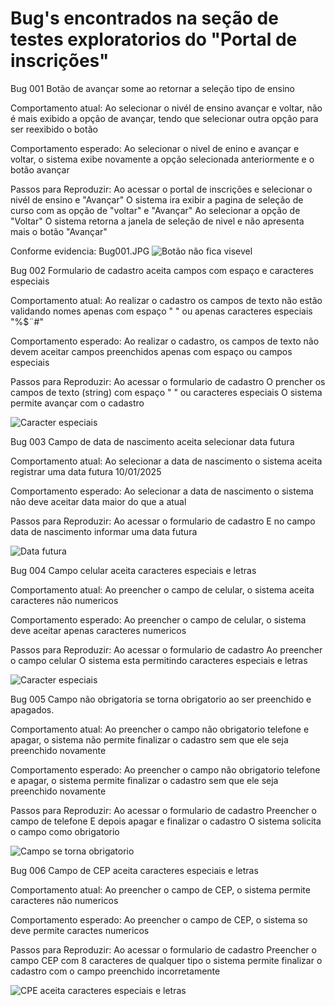 # Bug's encontrados na seção de testes exploratorios do "Portal de inscrições"

Bug 001
Botão de avançar some ao retornar a seleção tipo de ensino

Comportamento atual: Ao selecionar o nivél de ensino avançar e voltar, não é mais exibido a opção de avançar, tendo que selecionar outra opção para ser reexibido o botão

Comportamento esperado: Ao selecionar o nivel de enino e avançar e voltar, o sistema exibe novamente a opção selecionada anteriormente e o botão avançar

Passos para Reproduzir:
Ao acessar o portal de inscrições e selecionar o nivél de ensino e "Avançar"
O sistema ira exibir a pagina de seleção de curso com as opção de "voltar" e "Avançar"
Ao selecionar a opção de "Voltar"
O sistema retorna a janela de seleção de nivel e não apresenta mais o botão "Avançar"

Conforme evidencia: Bug001.JPG
![Botão não fica visevel](./Bugs/Bug%20001.png)

Bug 002
Formulario de cadastro aceita campos com espaço e caracteres especiais

Comportamento atual: Ao realizar o cadastro os campos de texto não estão validando nomes apenas com espaço " " ou apenas caracteres especiais "%$¨#"

Comportamento esperado: Ao realizar o cadastro, os campos de texto não devem aceitar campos preenchidos apenas com espaço ou campos especiais

Passos para Reproduzir:
Ao acessar o formulario de cadastro
O prencher os campos de texto (string) com espaço " " ou caracteres especiais
O sistema permite avançar com o cadastro

![Caracter especiais](./Bugs/Bug%20002.png)

Bug 003
Campo de data de nascimento aceita selecionar data futura

Comportamento atual: Ao selecionar a data de nascimento o sistema aceita registrar uma data futura 10/01/2025

Comportamento esperado: Ao selecionar a data de nascimento o sistema não deve aceitar data maior do que a atual

Passos para Reproduzir:
Ao acessar o formulario de cadastro
E no campo data de nascimento informar uma data futura

![Data futura](./Bugs/Bug%20003.png)

Bug 004
Campo celular aceita caracteres especiais e letras

Comportamento atual: Ao preencher o campo de celular, o sistema aceita caracteres não numericos

Comportamento esperado: Ao preencher o campo de celular, o sistema deve aceitar apenas caracteres numericos

Passos para Reproduzir:
Ao acessar o formulario de cadastro
Ao preencher o campo celular
O sistema esta permitindo caracteres especiais e letras

![Caracter especiais](./Bugs/Bug%20004,%20005%20e%20006.png)

Bug 005
Campo não obrigatoria se torna obrigatorio ao ser preenchido e apagados.

Comportamento atual: Ao preencher o campo não obrigatorio telefone e apagar, o sistema não permite finalizar o cadastro sem que ele seja preenchido novamente

Comportamento esperado: Ao preencher o campo não obrigatorio telefone e apagar, o sistema permite finalizar o cadastro sem que ele seja preenchido novamente

Passos para Reproduzir:
Ao acessar o formulario de cadastro
Preencher o campo de telefone
E depois apagar e finalizar o cadastro
O sistema solicita o campo como obrigatorio

![Campo se torna obrigatorio](./Bugs/Bug%20004,%20005%20e%20006.png)

Bug 006
Campo de CEP aceita caracteres especiais e letras

Comportamento atual: Ao preencher o campo de CEP, o sistema permite caracteres não numericos

Comportamento esperado: Ao preencher o campo de CEP, o sistema so deve permite caractes numericos

Passos para Reproduzir:
Ao acessar o formulario de cadastro
Preencher o campo CEP com 8 caracteres de qualquer tipo
o sistema permite finalizar o cadastro com o campo preenchido incorretamente

![CPE aceita caracteres especiais e letras](./Bugs/Bug%20004,%20005%20e%20006.png)
